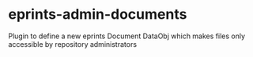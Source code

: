 # eprints-admin-documents
Plugin to define a new eprints Document DataObj which makes files only accessible by repository administrators
